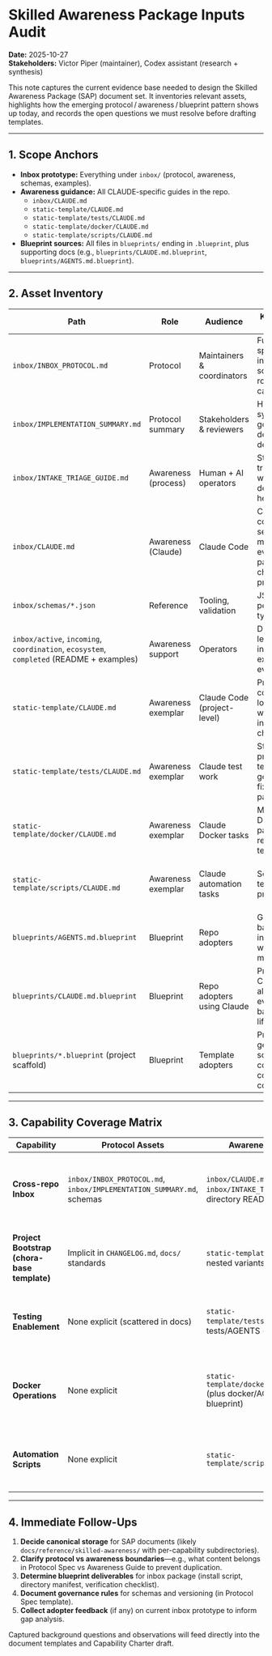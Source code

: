 # Skilled Awareness Package Inputs Audit

**Date:** 2025-10-27  
**Stakeholders:** Victor Piper (maintainer), Codex assistant (research + synthesis)

This note captures the current evidence base needed to design the Skilled Awareness Package (SAP) document set. It inventories relevant assets, highlights how the emerging protocol / awareness / blueprint pattern shows up today, and records the open questions we must resolve before drafting templates.

---

## 1. Scope Anchors

- **Inbox prototype:** Everything under `inbox/` (protocol, awareness, schemas, examples).
- **Awareness guidance:** All CLAUDE-specific guides in the repo.
  - `inbox/CLAUDE.md`
  - `static-template/CLAUDE.md`
  - `static-template/tests/CLAUDE.md`
  - `static-template/docker/CLAUDE.md`
  - `static-template/scripts/CLAUDE.md`
- **Blueprint sources:** All files in `blueprints/` ending in `.blueprint`, plus supporting docs (e.g., `blueprints/CLAUDE.md.blueprint`, `blueprints/AGENTS.md.blueprint`).

---

## 2. Asset Inventory

| Path | Role | Audience | Key Patterns Observed | Gaps / Risks |
|------|------|----------|-----------------------|--------------|
| `inbox/INBOX_PROTOCOL.md` | Protocol | Maintainers & coordinators | Full life-cycle spec (three intake types, schemas, routing, cadence). | Lacks explicit linkage to adoption steps; status modes implicit. |
| `inbox/IMPLEMENTATION_SUMMARY.md` | Protocol summary | Stakeholders & reviewers | High-level synopsis of goals, deliverables, dependencies. | Needs mapping to future Capability Charter template. |
| `inbox/INTAKE_TRIAGE_GUIDE.md` | Awareness (process) | Human + AI operators | Step-by-step triage workflow with decision helpers. | Duplicates content from protocol in places; could be merged into SAP awareness guide. |
| `inbox/CLAUDE.md` | Awareness (Claude) | Claude Code | Concrete command sequences, move/emit event patterns, checkpoint prompts. | Assumes manual directory moves; no blueprint automation to back it. |
| `inbox/schemas/*.json` | Reference | Tooling, validation | JSON schema per intake type. | Versioning + governance rules not stated. |
| `inbox/active`, `incoming`, `coordination`, `ecosystem`, `completed` (README + examples) | Awareness support | Operators | Directory-level instructions, examples, event logs. | Need consistent metadata (status, owner, last update). |
| `static-template/CLAUDE.md` | Awareness exemplar | Claude Code (project-level) | Progressive context loading, workflow integration, checkpoints. | Example-only; not flagged as template contract. |
| `static-template/tests/CLAUDE.md` | Awareness exemplar | Claude test work | Structured prompts for test generation, fixture usage patterns. | No companion protocol describing testing requirements. |
| `static-template/docker/CLAUDE.md` | Awareness exemplar | Claude Docker tasks | Multi-stage Docker pattern, request templates. | Relies on implicit Dockerfile standards. |
| `static-template/scripts/CLAUDE.md` | Awareness exemplar | Claude automation tasks | Script request template, best practices. | Underlying scripting protocol (requirements, governance) missing. |
| `blueprints/AGENTS.md.blueprint` | Blueprint | Repo adopters | Generates base AGENTS instructions with Diátaxis mapping. | No explicit tie to protocol/awareness docs that inform it. |
| `blueprints/CLAUDE.md.blueprint` | Blueprint | Repo adopters using Claude | Produces Claude guide aligned with evidence-based lifecycle. | Depends on static-template CLAUDE exemplars but relationship undocumented. |
| `blueprints/*.blueprint` (project scaffold) | Blueprint | Template adopters | Project generation scripts covering code, docs, config. | Blueprint concept implicit—no Capability Charter describing promises/limits. |

---

## 3. Capability Coverage Matrix

| Capability | Protocol Assets | Awareness Assets | Blueprint Assets | Notes |
|------------|----------------|------------------|------------------|-------|
| **Cross-repo Inbox** | `inbox/INBOX_PROTOCOL.md`, `inbox/IMPLEMENTATION_SUMMARY.md`, schemas | `inbox/CLAUDE.md`, `inbox/INTAKE_TRIAGE_GUIDE.md`, directory READMEs | **Missing** (only manual instructions) | High-value SAP candidate; blueprint needs install/upgrade story. |
| **Project Bootstrap (chora-base template)** | Implicit in `CHANGELOG.md`, `docs/` standards | `static-template/CLAUDE.md` + nested variants | `blueprints/*.blueprint` | Protocol needs formalization (what the template guarantees). |
| **Testing Enablement** | None explicit (scattered in docs) | `static-template/tests/CLAUDE.md`, tests/AGENTS (via blueprint) | Partial (tests generated with project) | Define testing protocol (coverage targets, workflows) to complete SAP. |
| **Docker Operations** | None explicit | `static-template/docker/CLAUDE.md` (plus docker/AGENTS from blueprint) | Implicit (Docker files emitted when option enabled) | Should capture protocol for container strategy, align blueprint toggles. |
| **Automation Scripts** | None explicit | `static-template/scripts/CLAUDE.md` | Scripts emitted in template | Need protocol for scripting standards (linting, safety) to complete SAP. |

---

## 4. Immediate Follow-Ups

1. **Decide canonical storage** for SAP documents (likely `docs/reference/skilled-awareness/` with per-capability subdirectories).
2. **Clarify protocol vs awareness boundaries**—e.g., what content belongs in Protocol Spec vs Awareness Guide to prevent duplication.
3. **Determine blueprint deliverables** for inbox package (install script, directory manifest, verification checklist).
4. **Document governance rules** for schemas and versioning (in Protocol Spec template).
5. **Collect adopter feedback** (if any) on current inbox prototype to inform gap analysis.

Captured background questions and observations will feed directly into the document templates and Capability Charter draft.

